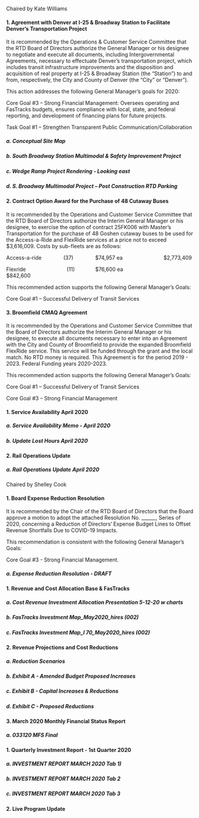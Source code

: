 Chaired by Kate Williams

#### 1. Agreement with Denver at I-25 & Broadway Station to Facilitate Denver’s Transportation Project

It is recommended by the Operations & Customer Service Committee that the RTD Board of Directors authorize the General Manager or his designee to negotiate and execute all documents, including Intergovernmental Agreements, necessary to effectuate Denver’s transportation project, which includes transit infrastructure improvements and the disposition and acquisition of real property at I-25 & Broadway Station (the “Station”) to and from, respectively, the City and County of Denver (the “City” or “Denver”).

This action addresses the following General Manager’s goals for 2020:

Core Goal #3 – Strong Financial Management: Oversees operating and FasTracks budgets, ensures compliance with local, state, and federal reporting, and development of financing plans for future projects.

Task Goal #1 – Strengthen Transparent Public Communication/Collaboration

##### a. Conceptual Site Map

##### b. South Broadway Station Multimodal & Safety Improvement Project

##### c. Wedge Ramp Project Rendering - Looking east

##### d. S. Broadway Multimodal Project – Post Construction RTD Parking

#### 2. Contract Option Award for the Purchase of 48 Cutaway Buses

It is recommended by the Operations and Customer Service Committee that the RTD Board of Directors authorize the Interim General Manager or his designee, to exercise the option of contract 25FK006 with Master’s Transportation for the purchase of 48 Goshen cutaway buses to be used for the Access-a-Ride and FlexRide services at a price not to exceed $3,616,009. Costs by sub-fleets are as follows:

Access-a-ride               (37)                $74,957 ea                            $2,773,409

Flexride                            (11)               $76,600 ea                                   $842,600

This recommended action supports the following General Manager’s Goals:

Core Goal #1 – Successful Delivery of Transit Services

#### 3. Broomfield CMAQ Agreement

It is recommended by the Operations and Customer Service Committee that the Board of Directors authorize the Interim General Manager or his designee, to execute all documents necessary to enter into an Agreement with the City and County of Broomfield to provide the expanded Broomfield FlexRide service. This service will be funded through the grant and the local match. No RTD money is required. This Agreement is for the period 2019 - 2023. Federal Funding years 2020-2023.

This recommended action supports the following General Manager’s Goals:

Core Goal #1 – Successful Delivery of Transit Services

Core Goal #3 – Strong Financial Management

#### 1. Service Availability April 2020

##### a. Service Availability Memo - April 2020

##### b. Update Lost Hours April 2020

#### 2. Rail Operations Update

##### a. Rail Operations Update April 2020

Chaired by Shelley Cook

#### 1. Board Expense Reduction Resolution

It is recommended by the Chair of the RTD Board of Directors that the Board approve a motion to adopt the attached Resolution No. ______, Series of 2020, concerning a Reduction of Directors’ Expense Budget Lines to Offset Revenue Shortfalls Due to COVID-19 Impacts.

This recommendation is consistent with the following General Manager’s Goals:

Core Goal #3 - Strong Financial Management.

##### a. Expense Reduction Resolution - DRAFT

#### 1. Revenue and Cost Allocation Base & FasTracks

##### a. Cost Revenue Investment Allocation Presentation 5-12-20 w charts

##### b. FasTracks Investment Map_May2020_hires (002)

##### c. FasTracks Investment Map_I 70_May2020_hires (002)

#### 2. Revenue Projections and Cost Reductions

##### a. Reduction Scenarios

##### b. Exhibit A  - Amended Budget Proposed Increases

##### c. Exhibit B - Capital Increases & Reductions

##### d. Exhibit C - Proposed Reductions

#### 3. March 2020 Monthly Financial Status Report

##### a. 033120 MFS Final

#### 1. Quarterly Investment Report - 1st Quarter 2020

##### a. INVESTMENT REPORT MARCH 2020 Tab 1)

##### b. INVESTMENT REPORT MARCH 2020 Tab 2

##### c. INVESTMENT REPORT MARCH 2020 Tab 3

#### 2. Live Program Update